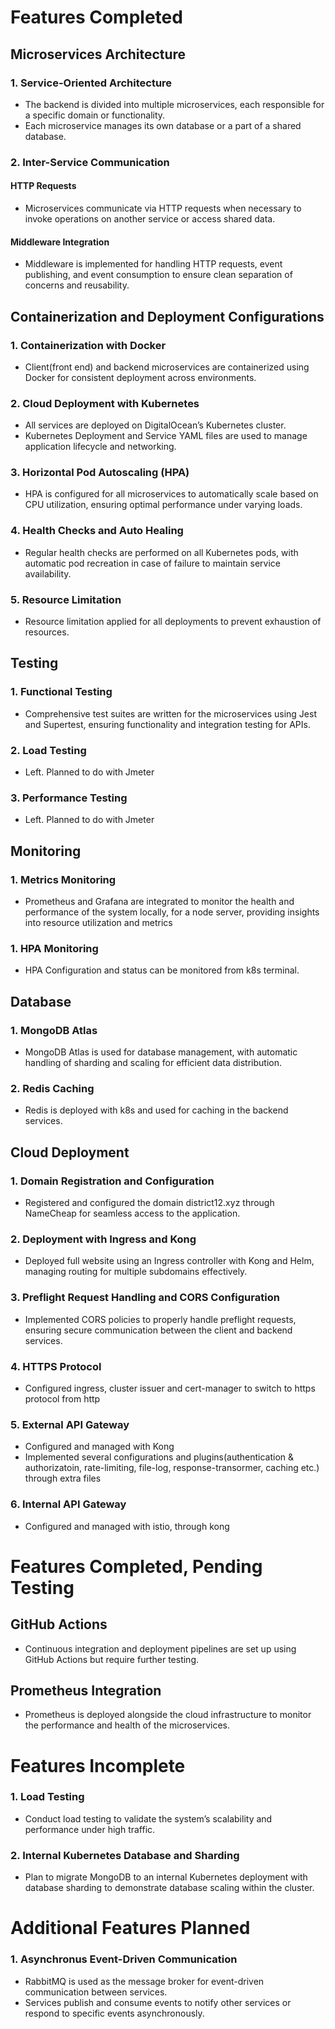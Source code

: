# Features Completed

## Microservices Architecture

### 1. Service-Oriented Architecture
- The backend is divided into multiple microservices, each responsible for a specific domain or functionality.
- Each microservice manages its own database or a part of a shared database.

### 2. Inter-Service Communication
#### HTTP Requests
- Microservices communicate via HTTP requests when necessary to invoke operations on another service or access shared data.

#### Middleware Integration
- Middleware is implemented for handling HTTP requests, event publishing, and event consumption to ensure clean separation of concerns and reusability.

## Containerization and Deployment Configurations

### 1. Containerization with Docker
- Client(front end) and backend microservices are containerized using Docker for consistent deployment across environments.

### 2. Cloud Deployment with Kubernetes
- All services are deployed on DigitalOcean’s Kubernetes cluster.
- Kubernetes Deployment and Service YAML files are used to manage application lifecycle and networking.

### 3. Horizontal Pod Autoscaling (HPA)
- HPA is configured for all microservices to automatically scale based on CPU utilization, ensuring optimal performance under varying loads.

### 4. Health Checks and Auto Healing
- Regular health checks are performed on all Kubernetes pods, with automatic pod recreation in case of failure to maintain service availability.

### 5. Resource Limitation
- Resource limitation applied for all deployments to prevent exhaustion of resources.

## Testing

### 1. Functional Testing
- Comprehensive test suites are written for the microservices using Jest and Supertest, ensuring functionality and integration testing for APIs.

### 2. Load Testing
- Left. Planned to do with Jmeter

### 3. Performance Testing
- Left. Planned to do with Jmeter

## Monitoring

### 1. Metrics Monitoring
- Prometheus and Grafana are integrated to monitor the health and performance of the system locally, for a node server, providing insights into resource utilization and metrics

### 1. HPA Monitoring
- HPA Configuration and status can be monitored from k8s terminal.

## Database

### 1. MongoDB Atlas
- MongoDB Atlas is used for database management, with automatic handling of sharding and scaling for efficient data distribution.

### 2. Redis Caching
- Redis is deployed with k8s and used for caching in the backend services.

## Cloud Deployment

### 1. Domain Registration and Configuration
- Registered and configured the domain district12.xyz through NameCheap for seamless access to the application.

### 2. Deployment with Ingress and Kong
- Deployed full website using an Ingress controller with Kong and Helm, managing routing for multiple subdomains effectively.

### 3. Preflight Request Handling and CORS Configuration
- Implemented CORS policies to properly handle preflight requests, ensuring secure communication between the client and backend services.

### 4. HTTPS Protocol
- Configured ingress, cluster issuer and cert-manager to switch to https protocol from http

### 5. External API Gateway
- Configured and managed with Kong
- Implemented several configurations and plugins(authentication & authorizatoin, rate-limiting, file-log, response-transormer, caching etc.) through extra files

### 6. Internal API Gateway
- Configured and managed with istio, through kong

# Features Completed, Pending Testing

## GitHub Actions
- Continuous integration and deployment pipelines are set up using GitHub Actions but require further testing.

## Prometheus Integration
- Prometheus is deployed alongside the cloud infrastructure to monitor the performance and health of the microservices.

# Features Incomplete

### 1. Load Testing
- Conduct load testing to validate the system’s scalability and performance under high traffic.

### 2. Internal Kubernetes Database and Sharding
- Plan to migrate MongoDB to an internal Kubernetes deployment with database sharding to demonstrate database scaling within the cluster.

# Additional Features Planned

### 1. Asynchronus Event-Driven Communication
- RabbitMQ is used as the message broker for event-driven communication between services.
- Services publish and consume events to notify other services or respond to specific events asynchronously.
